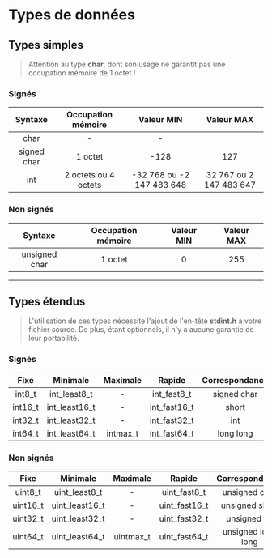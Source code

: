 # Types de données

## Types simples

> Attention au type **char**, dont son usage ne garantit pas une occupation mémoire de 1 octet !

### Signés

|Syntaxe|Occupation mémoire|Valeur MIN|Valeur MAX|
|:--:|:--:|:--:|:--:|
|char|-|-|
|signed char|1 octet|-128|127|
|int|2 octets ou 4 octets|-32 768 ou -2 147 483 648|32 767 ou 2 147 483 647|

### Non signés

|Syntaxe|Occupation mémoire|Valeur MIN|Valeur MAX|
|:--:|:--:|:--:|:--:|
|unsigned char|1 octet|0|255|

---

## Types étendus

> L'utilisation de ces types nécessite l'ajout de l'en-tête **stdint.h** à votre fichier source. De plus, étant optionnels, il n'y a aucune garantie de leur portabilité.

### Signés

|Fixe|Minimale|Maximale|Rapide|Correspondance|
|:--:|:--:|:--:|:--:|:--:|
|int8_t|int_least8_t|-|int_fast8_t|signed char|
|int16_t|int_least16_t|-|int_fast16_t|short|
|int32_t|int_least32_t|-|int_fast32_t|int|
|int64_t|int_least64_t|intmax_t|int_fast64_t|long long|

### Non signés

|Fixe|Minimale|Maximale|Rapide|Correspondance|
|:--:|:--:|:--:|:--:|:--:|
|uint8_t|uint_least8_t|-|uint_fast8_t|unsigned char|
|uint16_t|uint_least16_t|-|uint_fast16_t|unsigned short|
|uint32_t|uint_least32_t|-|uint_fast32_t|unsigned int|
|uint64_t|uint_least64_t|uintmax_t|uint_fast64_t|unsigned long long|
